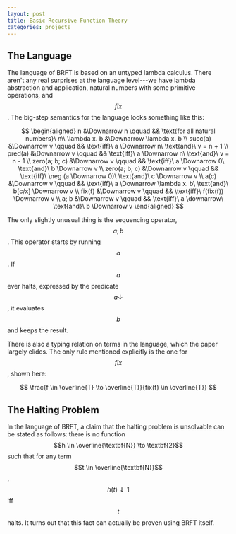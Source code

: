 ```yaml
---
layout: post
title: Basic Recursive Function Theory
categories: projects
---
```


## The Language
The language of BRFT is based on an untyped lambda calculus. There aren't any
real surprises at the language level---we have lambda abstraction and
application, natural numbers with some primitive operations, and $$fix$$. The
big-step semantics for the language looks something like this:

$$ \begin{aligned}
n &\Downarrow n \qquad && \text{for all natural numbers}\ n\\
\lambda x. b &\Downarrow \lambda x. b \\
succ(a) &\Downarrow v \qquad && \text{iff}\ a \Downarrow n\ \text{and}\ v = n +
1 \\
pred(a) &\Downarrow v \qquad && \text{iff}\ a \Downarrow n\ \text{and}\ v = n -
1 \\
zero(a; b; c) &\Downarrow v \qquad && \text{iff}\ a \Downarrow 0\ \text{and}\ b
\Downarrow v \\
zero(a; b; c) &\Downarrow v \qquad && \text{iff}\ \neg (a \Downarrow 0)\
\text{and}\ c \Downarrow v \\
a(c) &\Downarrow v \qquad && \text{iff}\ a \Downarrow \lambda x. b\ \text{and}\
b[c/x] \Downarrow v \\
fix(f) &\Downarrow v \qquad && \text{iff}\ f(fix(f)) \Downarrow v \\
a; b &\Downarrow v \qquad && \text{iff}\ a \downarrow\ \text{and}\ b \Downarrow
v
\end{aligned} $$

The only slightly unusual thing is the sequencing operator, $$a; b$$. This
operator starts by running $$a$$. If $$a$$ ever halts, expressed by the
predicate $$a \downarrow$$, it evaluates $$b$$ and keeps the result.

There is also a typing relation on terms in the language, which the paper
largely elides. The only rule mentioned explicitly is the one for $$fix$$, shown
here:

$$ \frac{f \in \overline{T} \to \overline{T}}{fix(f) \in \overline{T}} $$

## The Halting Problem
In the language of BRFT, a claim that the halting problem is unsolvable can be
stated as follows: there is no function $$h \in \overline{\textbf{N}} \to
\textbf{2}$$ such that for any term $$t \in \overline{\textbf{N}}$$, $$h(t)
\Downarrow 1$$ iff $$t$$ halts. It turns out that this fact can actually be
proven using BRFT itself.
